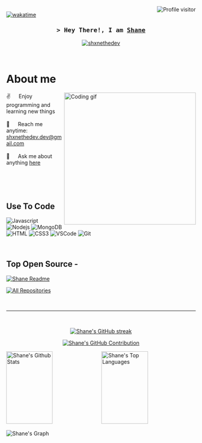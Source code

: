 <!--
<h2 align="center">
  Welcome to Shane World!
  <img src="https://media.giphy.com/media/hvRJCLFzcasrR4ia7z/giphy.gif" width="28">
</h2>
-->

<!--
<p align="center">
  <a href="https://github.com/shxnethedev"><img src="https://readme-typing-svg.herokuapp.com/?lines=Self%20Taught%20Programmer;Front%20End%20Developer;1.5%2B%20years%20of%20coding%20experience;Always%20learning%20new%20things&center=true&width=380&height=45"></a>
</p>

 -->

<a href="https://komarev.com/ghpvc/?username=shxnethedev">
  <img align="right" src="https://komarev.com/ghpvc/?username=shxnethedev&label=Visitors&color=0e75b6&style=flat" alt="Profile visitor" />
</a>


[![wakatime](https://wakatime.com/badge/user/eebb3dd8-d9b2-40de-9b88-6fd6cac99dbc.svg)](https://wakatime.com/@eebb3dd8-d9b2-40de-9b88-6fd6cac99dbc)

<!-- Intro  -->
<h3 align="center">
        <samp>&gt; Hey There!, I am
                <b><a target="_blank" href="https://shanedev.co">Shane</a></b>
        </samp>
</h3>


<p align="center">
 <a href="https://shanedev.co" target="blank">
  <img src="https://img.shields.io/badge/Website-DC143C?style=for-the-badge&logo=medium&logoColor=white" alt="shxnethedev" />
 </a>
<!--  <a href="https://linkedin.com/in/al-siam" target="_blank">
  <img src="https://img.shields.io/badge/LinkedIn-0077B5?style=for-the-badge&logo=linkedin&logoColor=white" alt="shxnethedev"/>
 </a> -->
 <!-- <a href="https://dev.to/shxnethedev" target="_blank">
  <img src="https://img.shields.io/badge/dev.to-0A0A0A?style=for-the-badge&logo=dev.to&logoColor=white" alt="shxnethedev" />
 </a> -->
<!--  <a href="https://twitter.com/_shxnethedev" target="_blank">
  <img src="https://img.shields.io/badge/Twitter-1DA1F2?style=for-the-badge&logo=twitter&logoColor=white" />
 </a> -->
<!--  <a href="https://instagram.com/_shxnethedev" target="_blank">
  <img src="https://img.shields.io/badge/Instagram-fe4164?style=for-the-badge&logo=instagram&logoColor=white" alt="shxnethedev" />
 </a> 
 <a href="https://facebook.com/shxnethedev.dev" target="_blank">
  <img src="https://img.shields.io/badge/Facebook-20BEFF?&style=for-the-badge&logo=facebook&logoColor=white" alt="shxnethedev"  />
  </a>  -->
</p>
<br />

<!-- About Section -->
 # About me
 
<p>
 <img align="right" width="350" src="/assets/shxne.gif" alt="Coding gif" />
  
 ✌️ &emsp; Enjoy programming and learning new things <br/><br/>
 📧 &emsp; Reach me anytime: shxnethedev.dev@gmail.com<br/><br/>
 💬 &emsp; Ask me about anything [here](https://github.com/ShxneTheDev)

</p>

<br/>
<br/>
<br/>

## Use To Code

![Javascript](https://img.shields.io/badge/Javascript-F0DB4F?style=for-the-badge&labelColor=black&logo=javascript&logoColor=F0DB4F)
![Nodejs](https://img.shields.io/badge/Nodejs-3C873A?style=for-the-badge&labelColor=black&logo=node.js&logoColor=3C873A)
![MongoDB](https://img.shields.io/badge/MongoDB-4EA94B?style=for-the-badge&logo=mongodb&logoColor=white)
![HTML](https://img.shields.io/badge/HTML5-E34F26?style=for-the-badge&logo=html5&logoColor=white)
![CSS3](https://img.shields.io/badge/CSS3-1572B6?style=for-the-badge&logo=css3&logoColor=white)
![VSCode](https://img.shields.io/badge/Visual_Studio-0078d7?style=for-the-badge&logo=visual%20studio&logoColor=white)
![Git](https://img.shields.io/badge/Git-F05032?style=for-the-badge&logo=git&logoColor=white)

<br/>

## Top Open Source -

[![Shane Readme](https://github-readme-stats.vercel.app/api/pin/?username=shxnethedev&repo=shxnethedev&border_color=7F3FBF&bg_color=0D1117&title_color=C9D1D9&text_color=8B949E&icon_color=7F3FBF)](https://github.com/shxnethedev/shxnethedev)

<p align="left">
  <a href="https://github.com/shxnethedev?tab=repositories" target="_blank"><img alt="All Repositories" title="All Repositories" src="https://img.shields.io/badge/-All%20Repos-2962FF?style=for-the-badge&logo=koding&logoColor=white"/></a>
</p>

<br/>
<hr/>
<br/>

<p align="center">
  <a href="https://github.com/shxnethedev">
    <img src="https://github-readme-streak-stats.herokuapp.com/?user=shxnethedev&theme=radical&border=7F3FBF&background=0D1117" alt="Shane's GitHub streak"/>
  </a>
</p>

<p align="center">
  <a href="https://github.com/shxnethedev">
    <img src="https://github-profile-summary-cards.vercel.app/api/cards/profile-details?username=shxnethedev&theme=radical" alt="Shane's GitHub Contribution"/>
  </a>
</p>

<a> 
    <a href="https://github.com/shxnethedev"><img alt="Shane's Github Stats" src="https://denvercoder1-github-readme-stats.vercel.app/api?username=shxnethedev&show_icons=true&count_private=true&theme=react&border_color=7F3FBF&bg_color=0D1117&title_color=F85D7F&icon_color=F8D866" height="192px" width="49.5%"/></a>
  <a href="https://github.com/shxnethedev"><img alt="Shane's Top Languages" src="https://denvercoder1-github-readme-stats.vercel.app/api/top-langs/?username=shxnethedev&langs_count=8&layout=compact&theme=react&border_color=7F3FBF&bg_color=0D1117&title_color=F85D7F&icon_color=F8D866" height="192px" width="49.5%"/></a>
  <br/>
</a>


![Shane's Graph](https://github-readme-activity-graph.vercel.app/graph?username=shxnethedev&custom_title=Al%20Siam's%20GitHub%20Activity%20Graph&bg_color=0D1117&color=7F3FBF&line=7F3FBF&point=7F3FBF&area_color=FFFFFF&title_color=FFFFFF&area=true)
